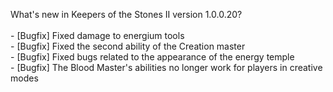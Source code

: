 What's new in Keepers of the Stones II version 1.0.0.20?<br />
<br />- [Bugfix] Fixed damage to energium tools
<br />- [Bugfix] Fixed the second ability of the Creation master
<br />- [Bugfix] Fixed bugs related to the appearance of the energy temple
<br />- [Bugfix] The Blood Master's abilities no longer work for players in creative modes